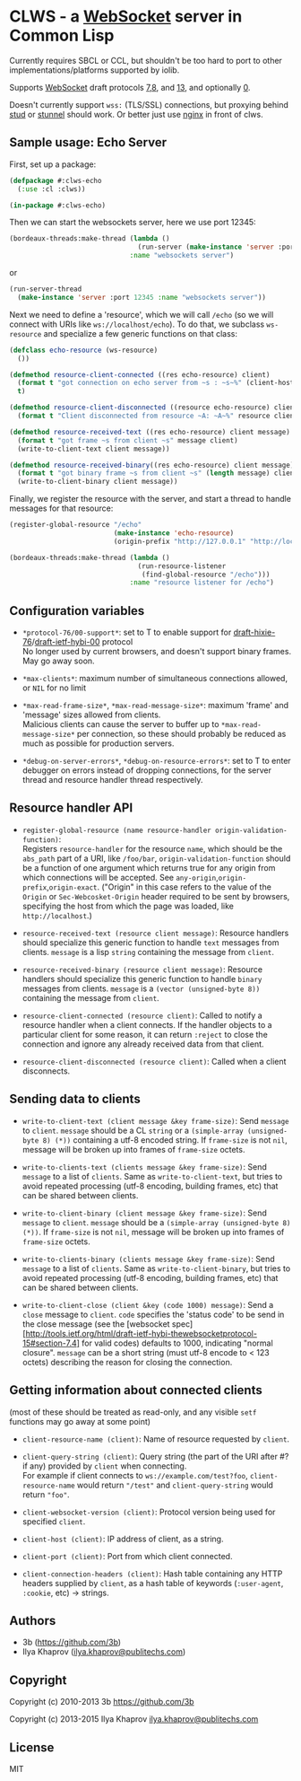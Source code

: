 # CLWS - a [WebSocket][] server in Common Lisp

Currently requires SBCL or CCL, but shouldn't be too hard to port to
other implementations/platforms supported by iolib.

Supports [WebSocket][] draft protocols [7][],[8][], and [13][], and optionally
[0][].

Doesn't currently support `wss:` (TLS/SSL) connections, but proxying behind [stud][] or [stunnel][] should work.
Or better just use [nginx] in front of clws.

[WebSocket]: http://tools.ietf.org/html/draft-ietf-hybi-thewebsocketprotocol-15
[hixie]: http://tools.ietf.org/html/draft-hixie-thewebsocketprotocol
[0]: http://tools.ietf.org/html/draft-ietf-hybi-thewebsocketprotocol-00
[7]: http://tools.ietf.org/html/draft-ietf-hybi-thewebsocketprotocol-07
[8]: http://tools.ietf.org/html/draft-ietf-hybi-thewebsocketprotocol-08
[13]: http://tools.ietf.org/html/draft-ietf-hybi-thewebsocketprotocol-15
[stud]: https://github.com/bumptech/stud
[stunnel]: http:www.stunnel.org/
[nginx]: http://nginx.org/en/docs/http/websocket.html



## Sample usage: Echo Server

First, set up a package:

```lisp
(defpackage #:clws-echo
  (:use :cl :clws))

(in-package #:clws-echo)

```

Then we can start the websockets server, here we use port 12345:

```lisp
(bordeaux-threads:make-thread (lambda ()
                                (run-server (make-instance 'server :port 12345 :name "websockets server"))
                              :name "websockets server")
```
or
```lisp
(run-server-thread 
  (make-instance 'server :port 12345 :name "websockets server"))
```

Next we need to define a 'resource', which we will call `/echo` (so we will connect with URIs like `ws://localhost/echo`). To do that, we subclass `ws-resource` and specialize a few generic functions on that class:

```lisp
(defclass echo-resource (ws-resource)
  ())

(defmethod resource-client-connected ((res echo-resource) client)
  (format t "got connection on echo server from ~s : ~s~%" (client-host client) (client-port client))
  t)

(defmethod resource-client-disconnected ((resource echo-resource) client)
  (format t "Client disconnected from resource ~A: ~A~%" resource client))

(defmethod resource-received-text ((res echo-resource) client message)
  (format t "got frame ~s from client ~s" message client)
  (write-to-client-text client message))

(defmethod resource-received-binary((res echo-resource) client message)
  (format t "got binary frame ~s from client ~s" (length message) client)
  (write-to-client-binary client message))
```

Finally, we register the resource with the server, and start a thread to handle messages for that resource:

```lisp
(register-global-resource "/echo"
                          (make-instance 'echo-resource)
                          (origin-prefix "http://127.0.0.1" "http://localhost"))

(bordeaux-threads:make-thread (lambda ()
                                (run-resource-listener
                                 (find-global-resource "/echo")))
                              :name "resource listener for /echo")
```


## Configuration variables

* `*protocol-76/00-support*`: set to T to enable support for [draft-hixie-76][hixie]/[draft-ietf-hybi-00][0] protocol  
  No longer used by current browsers, and doesn't support binary frames. May go away soon.

* `*max-clients*`: maximum number of simultaneous connections allowed, or `NIL` for no limit

* `*max-read-frame-size*`, `*max-read-message-size*`: maximum 'frame' and 'message' sizes allowed from clients.  
  Malicious clients can cause the server to buffer up to `*max-read-message-size*` per connection, so these should probably be reduced as much as possible for production servers.

* `*debug-on-server-errors*`, `*debug-on-resource-errors*`: set to T to enter debugger on errors instead of dropping connections, for the server thread and resource handler thread respectively.

## Resource handler API

* `register-global-resource (name resource-handler origin-validation-function)`:  
  Registers `resource-handler` for the resource `name`, which should be the `abs_path` part of a URI, like `/foo/bar`, `origin-validation-function` should be a function of one argument which returns true for any origin from which connections will be accepted. See `any-origin`,`origin-prefix`,`origin-exact`. ("Origin" in this case refers to the value of the `Origin` or `Sec-Webcosket-Origin` header required to be sent by browsers, specifying the host from which the page was loaded, like `http://localhost`.)

* `resource-received-text (resource client message)`: Resource handlers should specialize this generic function to handle `text` messages from clients. `message` is a lisp `string` containing the message from `client`.

* `resource-received-binary (resource client message)`: Resource handlers should specialize this generic function to handle `binary` messages from clients. `message` is a `(vector (unsigned-byte 8))` containing the message from `client`.

* `resource-client-connected (resource client)`: Called to notify a resource handler when a client connects. If the handler objects to a particular client for some reason, it can return `:reject` to close the connection and ignore any already received data from that client.

* `resource-client-disconnected (resource client)`: Called when a client disconnects.

## Sending data to clients

* `write-to-client-text (client message &key frame-size)`: Send `message` to `client`. `message` should be a CL `string` or a `(simple-array (unsigned-byte 8) (*))` containing a utf-8 encoded string. If `frame-size` is not `nil`, message will be broken up into frames of `frame-size` octets.

* `write-to-clients-text (clients message &key frame-size)`: Send `message` to a list of `clients`. Same as `write-to-client-text`, but tries to avoid repeated processing (utf-8 encoding, building frames, etc) that can be shared between clients.

* `write-to-client-binary (client message &key frame-size)`: Send `message` to `client`. `message` should be a `(simple-array (unsigned-byte 8) (*))`.  If `frame-size` is not `nil`, message will be broken up into frames of `frame-size` octets.

* `write-to-clients-binary (clients message &key frame-size)`: Send `message` to a list of `clients`. Same as `write-to-client-binary`, but tries to avoid repeated processing (utf-8 encoding, building frames, etc) that can be shared between clients.

* `write-to-client-close (client &key (code 1000) message)`: Send a `close` message to `client`. `code` specifies the 'status code' to be send in the close message (see the [websocket spec][http://tools.ietf.org/html/draft-ietf-hybi-thewebsocketprotocol-15#section-7.4] for valid codes) defaults to 1000, indicating "normal closure".  `message` can be a short string (must utf-8 encode to < 123 octets) describing the reason for closing the connection.

## Getting information about connected clients  
   (most of these should be treated as read-only, and any visible `setf`
 functions may go away at some point)

* `client-resource-name (client)`: Name of resource requested by `client`.

* `client-query-string (client)`: Query string (the part of the URI after #\? if any) provided by `client` when connecting.  
  For example if client connects to `ws://example.com/test?foo`, `client-resource-name` would return `"/test"` and `client-query-string` would return `"foo"`.

* `client-websocket-version (client)`: Protocol version being used for specified `client`.

* `client-host (client)`: IP address of client, as a string.

* `client-port (client)`: Port from which client connected.

* `client-connection-headers (client)`: Hash table containing any HTTP headers supplied by `client`, as a hash table of keywords (`:user-agent`, `:cookie`, etc) -> strings.

## Authors

* 3b (https://github.com/3b)
* Ilya Khaprov (ilya.khaprov@publitechs.com)

## Copyright

Copyright (c) 2010-2013 3b <https://github.com/3b>

Copyright (c) 2013-2015 Ilya Khaprov <ilya.khaprov@publitechs.com>

## License

MIT


